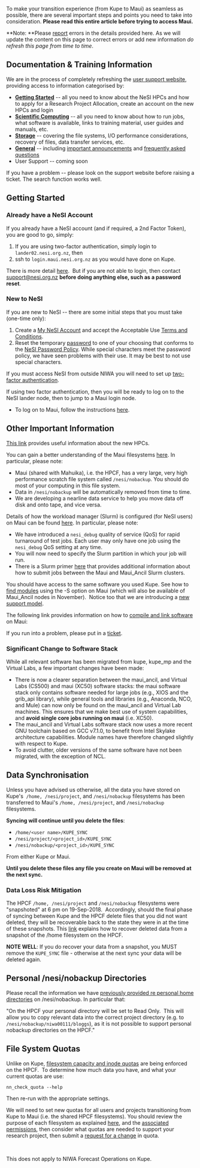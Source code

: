 To make your transition experience (from Kupe to Maui) as seamless as
possible, there are several important steps and points you need to take
into consideration. **Please read this entire article before trying to
access Maui.**

**Note: **Please
[report](mailto:support@nesi.org.nz?subject=Reporting%20an%20error%20in%20the%20Transition%20to%20Maui%20documentation)
errors in the details provided here. As we will update the content on
this page to correct errors or add new information *do refresh this page
from time to time*.

Documentation & Training Information
------------------------------------

We are in the process of completely refreshing the [user support
website](https://support.nesi.org.nz), providing access to information
categorised by:

-   **[Getting
    Started](https://support.nesi.org.nz/hc/en-gb/categories/360000013856)** --
    all you need to know about the NeSI HPCs and how to apply for a
    Research Project Allocation, create an account on the new HPCs and
    login
-   **[Scientific
    Computing](https://support.nesi.org.nz/hc/en-gb/categories/360000013836)**
    -- all you need to know about how to run jobs, what software is
    available, links to training material, user guides and manuals, etc.
-   [**Storage**](https://support.nesi.org.nz/hc/en-gb/categories/360000014696)
    -- covering the file systems, I/O performance considerations,
    recovery of files, data transfer services, etc.
-   [**General**](https://support.nesi.org.nz/hc/en-gb/categories/200261597-General)
    -- including [important
    announcements](https://support.nesi.org.nz/hc/en-gb/sections/200732737)
    and [frequently asked
    questions](https://support.nesi.org.nz/hc/en-gb/sections/360000039036)
-   User Support -- coming soon

If you have a problem -- please look on the support website before
raising a ticket. The search function works well.

Getting Started
---------------

### Already have a NeSI Account

If you already have a NeSI account (and if required, a 2nd Factor
Token), you are good to go, simply:

1.  If you are using two-factor authentication, simply login to
    `lander02.nesi.org.nz`, then
2.  ssh to `login.maui.nesi.org.nz` as you would have done on Kupe.

There is more detail
[here](https://support.nesi.org.nz/hc/en-gb/articles/360000161315-Logging-in-to-the-HPCs). 
But if you are not able to login, then contact <support@nesi.org.nz>
**before doing anything else, such as a password reset**.

### New to NeSI

If you are new to NeSI -- there are some initial steps that you must
take (one-time only):

1.  Create a [My NeSI
    Account](https://support.nesi.org.nz/hc/en-gb/articles/360000159715-Creating-a-NeSI-Account) and
    accept the Acceptable Use [Terms and
    Conditions](https://www.nesi.org.nz/services/high-performance-computing/guidelines/acceptable-use-policy).
2.  Reset the temporary
    [password](https://support.nesi.org.nz/hc/en-gb/articles/360000335995-Resetting-Your-Password)
    to one of your choosing that conforms to the [NeSI Password
    Policy](https://support.nesi.org.nz/hc/articles/360000336015). While
    special characters meet the password policy, we have seen problems
    with their use. It may be best to not use special characters.

If you must access NeSI from outside NIWA you will need to set up
[two-factor
authentication](https://support.nesi.org.nz/hc/en-gb/articles/360000203075-Setting-Up-Two-Factor-Authentication).

If using two factor authentication, then you will be ready to log on to
the NeSI lander node, then to jump to a Maui login node.

-   To log on to Maui, follow the instructions
    [here](https://support.nesi.org.nz/hc/en-gb/articles/360000161315-Logging-in-to-the-HPCs).

Other Important Information
---------------------------

[This link](https://support.nesi.org.nz/hc/en-gb/sections/360000034335)
provides useful information about the new HPCs.

You can gain a better understanding of the Maui filesystems
[here](https://support.nesi.org.nz/hc/en-gb/articles/360000177256-NeSI-File-Systems-and-Quotas).
In particular, please note:

-   Maui (shared with Mahuika), i.e. the HPCF, has a very large, very
    high performance scratch file system called `/nesi/nobackup`. You
    should do most of your computing in this file system.
-   Data in `/nesi/nobackup` will be automatically removed from time to
    time.
-   We are developing a nearline data service to help you move data off
    disk and onto tape, and vice versa.

Details of how the workload manager (Slurm) is configured (for NeSI
users) on Maui can be
found [here](https://support.nesi.org.nz/hc/en-gb/articles/360000204116-M%C4%81ui-Slurm-Partitions).
In particular, please note:

-   We have introduced a `nesi_debug` quality of service (QoS) for rapid
    turnaround of test jobs. Each user may only have one job using the
    `nesi_debug` QoS setting at any time.
-   You will now need to specify the Slurm partition in which your job
    will run.
-   There is a Slurm primer
    [here](https://support.nesi.org.nz/hc/en-gb/articles/360000359576-Primer-Slurm-Usage)
    that provides additional information about how to submit jobs
    between the Maui and Maui\_Ancil Slurm clusters.

You should have access to the same software you used Kupe. See how to
[find
modules](https://support.nesi.org.nz/hc/en-gb/articles/360000360576-Finding-Software)
using the -S option on Maui (which will also be available of Maui\_Ancil
nodes in November).  Notice too that we are introducing a [new support
model](https://support.nesi.org.nz/hc/en-gb/articles/360000170355-NeSI-Application-Support-Model).

The following link provides information on how to [compile and link
software](https://support.nesi.org.nz/hc/en-gb/articles/360000336076-Compiling-software-on-M%C4%81ui)
on Maui:

If you run into a problem, please put in a
[ticket](https://support.nesi.org.nz/hc/en-gb/requests/new).

### Significant Change to Software Stack

While all relevant software has been migrated from kupe, kupe\_mp and
the Virtual Labs, a few important changes have been made:

-   There is now a clearer separation between the maui\_ancil, and
    Virtual Labs (CS500) and maui (XC50) software stacks: the maui
    software stack only contains software needed for large jobs (e.g.,
    XIOS and the grib\_api library), while general tools and libraries
    (e.g., Anaconda, NCO, and Mule) can now only be found on the
    maui\_ancil and Virtual Lab machines. This ensures that we make best
    use of system capabilities, and **avoid single core jobs running on
    maui** (i.e. XC50).
-   The maui\_ancil and Virtual Labs software stack now uses a more
    recent GNU toolchain based on GCC v7.1.0, to benefit from Intel
    Skylake architecture capabilities. Module names have therefore
    changed slightly with respect to Kupe.
-   To avoid clutter, older versions of the same software have not been
    migrated, with the exception of NCL.

Data Synchronisation
--------------------

Unless you have advised us otherwise, all the data you have stored on
Kupe's  `/home, /nesi/project`, and `/nesi/nobackup` filesystems has
been transferred to Maui's `/home, /nesi/project`, and `/nesi/nobackup`
filesystems. 

**Syncing will continue until you delete the files**:

-   `/home/<user name>/KUPE_SYNC`
-   `/nesi/project/<project_id>/KUPE_SYNC`
-   `/nesi/nobackup/<project_id>/KUPE_SYNC`

From either Kupe or Maui. 

**Until you delete these files any file you create on Maui will be
removed at the next sync.**

### Data Loss Risk Mitigation

The HPCF `/home, /nesi/project` and `/nesi/nobackup` filesystems were
\"snapshoted\" at 6 pm on 19-Sep-2018.  Accordingly, should the final
phase of syncing between Kupe and the HPCF delete files that you did not
want deleted, they will be recoverable back to the state they were in at
the time of these snapshots. This
[link](https://support.nesi.org.nz/hc/en-gb/articles/360000207315-Recover-from-the-Snapshot-home-only-)
explains how to recover deleted data from a snapshot of the /home
filesystem on the HPCF.

**NOTE WELL**: If you do recover your data from a snapshot, you MUST 
remove the `KUPE_SYNC` file - otherwise at the next sync your data will
be deleted again.

Personal /nesi/nobackup Directories
-----------------------------------

Please recall the information we have [previously provided re personal
home
directories](https://support.nesi.org.nz/hc/en-gb/articles/360000431415-Kupe-to-Maui-Data-Migration)
on /nesi/nobackup. In particular that:

\"On the HPCF your personal directory will be set to Read Only.  This
will allow you to copy relevant data into the correct project directory
(e.g. to `/nesi/nobackup/niwa00111/bloggs`), as it is not possible to
support personal nobackup directories on the HPCF.\"

File System Quotas
------------------

Unlike on Kupe, [filesystem capacity and inode
quotas](https://support.nesi.org.nz/hc/en-gb/articles/360000177256-NeSI-File-Systems-and-Quotas)
are being enforced on the HPCF.  To determine how much data you have,
and what your current quotas are use:

`nn_check_quota --help`

Then re-run with the appropriate settings.

We will need to set new quotas for all users and projects transitioning
from Kupe to Maui (i.e. the shared HPCF filesystems). You should review
the purpose of each filesystem as explained
[here](https://support.nesi.org.nz/hc/en-gb/articles/360000177256-NeSI-File-Systems-and-Quotas),
and the [associated
permissions](https://support.nesi.org.nz/hc/en-gb/articles/360000205435-File-Permissions),
then consider what quotas are needed to support your research project,
then submit a [request for a
change](mailto:support@nesi.org.nz?subject=Requesting%20a%20change%20quota%20on%20Maui)
in quota.

 

This does not apply to NIWA Forecast Operations on Kupe.

 
